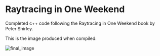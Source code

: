 # Raytracing in One Weekend

Completed c++ code following the Raytracing in One Weekend book by Peter Shirley. 

This is the image produced when compiled:

![final_image](https://pbs.twimg.com/media/EDaDrwSXsAAffXI.jpg)

